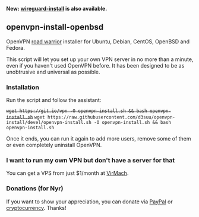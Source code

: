 **New: [wireguard-install](https://github.com/Nyr/wireguard-install) is also available.**

## openvpn-install-openbsd
OpenVPN [road warrior](http://en.wikipedia.org/wiki/Road_warrior_%28computing%29) installer for Ubuntu, Debian, CentOS, OpenBSD and Fedora.

This script will let you set up your own VPN server in no more than a minute, even if you haven't used OpenVPN before. It has been designed to be as unobtrusive and universal as possible.

### Installation
Run the script and follow the assistant:

~~`wget https://git.io/vpn -O openvpn-install.sh && bash openvpn-install.sh`~~
`wget https://raw.githubusercontent.com/d3suu/openvpn-install/devel/openvpn-install.sh -O openvpn-install.sh && bash openvpn-install.sh`

Once it ends, you can run it again to add more users, remove some of them or even completely uninstall OpenVPN.

### I want to run my own VPN but don't have a server for that
You can get a VPS from just $1/month at [VirMach](https://billing.virmach.com/aff.php?aff=4109&url=billing.virmach.com/cart.php?gid=18).

### Donations (for Nyr)

If you want to show your appreciation, you can donate via [PayPal](https://www.paypal.com/cgi-bin/webscr?cmd=_s-xclick&hosted_button_id=VBAYDL34Z7J6L) or [cryptocurrency](https://pastebin.com/raw/M2JJpQpC). Thanks!
